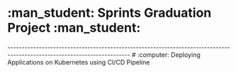 <p align="center">
  <h1>:man_student: Sprints Graduation Project :man_student:</h1>
</p>          
-------------------------------------------------------------------------------------------------------------------------
# :computer: Deploying Applications on Kubernetes using CI/CD Pipeline
